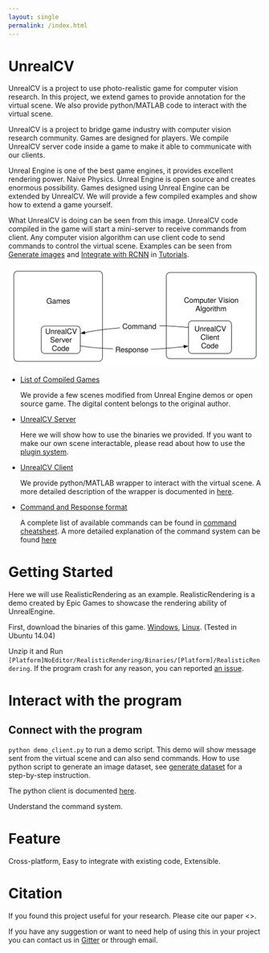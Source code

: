 ```yaml
---
layout: single
permalink: /index.html
---
```


# UnrealCV
<!-- What is UnrealCV -->
UnrealCV is a project to use photo-realistic game for computer vision research. In this project, we extend games to provide annotation for the virtual scene. We also provide python/MATLAB code to interact with the virtual scene.

UnrealCV is a project to bridge game industry with computer vision research community. Games are designed for players. We compile UnrealCV server code inside a game to make it able to communicate with our clients.

Unreal Engine is one of the best game engines, it provides excellent rendering power. Naive Physics. Unreal Engine is open source and creates enormous possibility. Games designed using Unreal Engine can be extended by UnrealCV. We will provide a few compiled examples and show how to extend a game yourself.

<!-- put a teaser image here -->

What UnrealCV is doing can be seen from this image. UnrealCV code compiled in the game will start a mini-server to receive commands from client. Any computer vision algorithm can use client code to send commands to control the virtual scene. Examples can be seen from [Generate images](generate_images.html) and [Integrate with RCNN](faster_rcnn) in [Tutorials](tutorial.html).

![pipeline](images/pipeline.svg)

- [List of Compiled Games](games.html) <!-- create a model zoo for it -->

  We provide a few scenes modified from Unreal Engine demos or open source game.  The digital content belongs to the original author.

- [UnrealCV Server](server.html)

  Here we will show how to use the binaries we provided. If you want to make our own scene interactable, please read about how to use the [plugin system](server.html).    

- [UnrealCV Client](client.html)

  We provide python/MATLAB wrapper to interact with the virtual scene. A more detailed description of the wrapper is documented in [here](client.html).

- [Command and Response format](commands.html)

  A complete list of available commands can be found in [command cheatsheet](commands.html). A more detailed explanation of the command system can be found [here](commands.html)

<!-- <img src="/images/pipeline.svg"></img> -->
<!-- <object data="/images/pipeline.svg" type="image/svg+xml">
  Your browser does not support svg
</object>
<object width="100px" data="/images/pipeline.svg" type="image/svg+xml">
</object> -->
<!-- <embed type="image/svg+xml" src="/images/pipeline.svg"/> -->

# Getting Started

Here we will use RealisticRendering as an example. RealisticRendering is a demo created by Epic Games to showcase the rendering ability of UnrealEngine.

First, download the binaries of this game. [Windows](), [Linux](). (Tested in Ubuntu 14.04)

Unzip it and Run `[Platform]NoEditor/RealisticRendering/Binaries/[Platform]/RealisticRendering`. If the program crash for any reason, you can reported [an issue]().

# Interact with the program



## Connect with the program  

`python demo_client.py` to run a demo script. This demo will show message sent from the virtual scene and can also send commands. How to use python script to generate an image dataset, see [generate dataset](ipynb_generate_images.html) for a step-by-step instruction.

The python client is documented [here](client.html#python).

Understand the command system.

# Feature

Cross-platform, Easy to integrate with existing code, Extensible.

# Citation

If you found this project useful for your research. Please cite our paper <>.

If you have any suggestion or want to need help of using this in your project you can contact us in [Gitter]() or through email.
